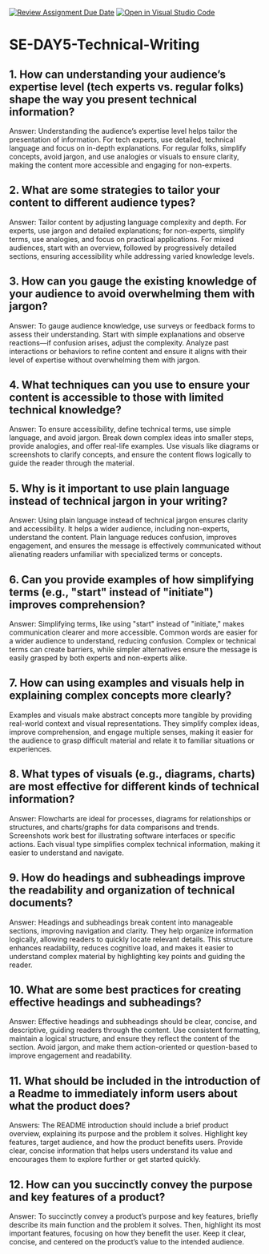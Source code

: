 [![Review Assignment Due Date](https://classroom.github.com/assets/deadline-readme-button-22041afd0340ce965d47ae6ef1cefeee28c7c493a6346c4f15d667ab976d596c.svg)](https://classroom.github.com/a/zsAR-pyY)
[![Open in Visual Studio Code](https://classroom.github.com/assets/open-in-vscode-2e0aaae1b6195c2367325f4f02e2d04e9abb55f0b24a779b69b11b9e10269abc.svg)](https://classroom.github.com/online_ide?assignment_repo_id=18517514&assignment_repo_type=AssignmentRepo)
# SE-DAY5-Technical-Writing
## 1. How can understanding your audience’s expertise level (tech experts vs. regular folks) shape the way you present technical information?
Answer: Understanding the audience’s expertise level helps tailor the presentation of information. For tech experts, use detailed, technical language and focus on in-depth explanations. For regular folks, simplify concepts, avoid jargon, and use analogies or visuals to ensure clarity, making the content more accessible and engaging for non-experts.

## 2. What are some strategies to tailor your content to different audience types?
Answer: Tailor content by adjusting language complexity and depth. For experts, use jargon and detailed explanations; for non-experts, simplify terms, use analogies, and focus on practical applications. For mixed audiences, start with an overview, followed by progressively detailed sections, ensuring accessibility while addressing varied knowledge levels.

## 3. How can you gauge the existing knowledge of your audience to avoid overwhelming them with jargon?
Answer: To gauge audience knowledge, use surveys or feedback forms to assess their understanding. Start with simple explanations and observe reactions—if confusion arises, adjust the complexity. Analyze past interactions or behaviors to refine content and ensure it aligns with their level of expertise without overwhelming them with jargon.

## 4. What techniques can you use to ensure your content is accessible to those with limited technical knowledge?
Answer: To ensure accessibility, define technical terms, use simple language, and avoid jargon. Break down complex ideas into smaller steps, provide analogies, and offer real-life examples. Use visuals like diagrams or screenshots to clarify concepts, and ensure the content flows logically to guide the reader through the material.

## 5. Why is it important to use plain language instead of technical jargon in your writing?
Answer: Using plain language instead of technical jargon ensures clarity and accessibility. It helps a wider audience, including non-experts, understand the content. Plain language reduces confusion, improves engagement, and ensures the message is effectively communicated without alienating readers unfamiliar with specialized terms or concepts.

## 6. Can you provide examples of how simplifying terms (e.g., "start" instead of "initiate") improves comprehension?
Answer: Simplifying terms, like using "start" instead of "initiate," makes communication clearer and more accessible. Common words are easier for a wider audience to understand, reducing confusion. Complex or technical terms can create barriers, while simpler alternatives ensure the message is easily grasped by both experts and non-experts alike.

## 7. How can using examples and visuals help in explaining complex concepts more clearly?
Examples and visuals make abstract concepts more tangible by providing real-world context and visual representations. They simplify complex ideas, improve comprehension, and engage multiple senses, making it easier for the audience to grasp difficult material and relate it to familiar situations or experiences.

## 8. What types of visuals (e.g., diagrams, charts) are most effective for different kinds of technical information?
Answer: Flowcharts are ideal for processes, diagrams for relationships or structures, and charts/graphs for data comparisons and trends. Screenshots work best for illustrating software interfaces or specific actions. Each visual type simplifies complex technical information, making it easier to understand and navigate.

## 9. How do headings and subheadings improve the readability and organization of technical documents?
Answer: Headings and subheadings break content into manageable sections, improving navigation and clarity. They help organize information logically, allowing readers to quickly locate relevant details. This structure enhances readability, reduces cognitive load, and makes it easier to understand complex material by highlighting key points and guiding the reader.

## 10. What are some best practices for creating effective headings and subheadings?
Answer: Effective headings and subheadings should be clear, concise, and descriptive, guiding readers through the content. Use consistent formatting, maintain a logical structure, and ensure they reflect the content of the section. Avoid jargon, and make them action-oriented or question-based to improve engagement and readability.

## 11. What should be included in the introduction of a Readme to immediately inform users about what the product does?
Answers: The README introduction should include a brief product overview, explaining its purpose and the problem it solves. Highlight key features, target audience, and how the product benefits users. Provide clear, concise information that helps users understand its value and encourages them to explore further or get started quickly.

## 12. How can you succinctly convey the purpose and key features of a product?
Answer: To succinctly convey a product’s purpose and key features, briefly describe its main function and the problem it solves. Then, highlight its most important features, focusing on how they benefit the user. Keep it clear, concise, and centered on the product’s value to the intended audience.
